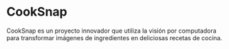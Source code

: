 # CookSnap
CookSnap es un proyecto innovador que utiliza la visión por computadora para transformar imágenes de ingredientes en deliciosas recetas de cocina. 
